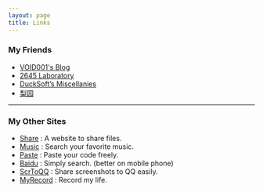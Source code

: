 ```yaml
---
layout: page
title: Links
---
```


### My Friends
* [VOID001's Blog](https://void-shana.moe)  
* [2645 Laboratory](https://blog.cool2645.com)  
* [DuckSoft’s Miscellanies](https://www.ducksoft.site/)  
* [梨园](https://blog.cool2645.com/Riko)  

<hr/>

### My Other Sites
* [Share](http://share.whoisnian.com) : A website to share files.
* [Music](http://music.whoisnian.com) : Search your favorite music.
* [Paste](http://paste.whoisnian.com) : Paste your code freely.
* [Baidu](http://baidu.whoisnian.com) : Simply search. (better on mobile phone)
* [ScrToQQ](http://scrtoqq.whoisnian.com) : Share screenshots to QQ easily.
* [MyRecord](http://120.78.169.154:8000/) : Record my life.
